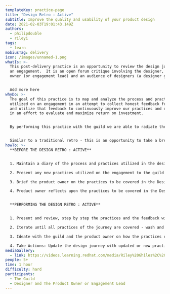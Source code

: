 ```yaml
---
templateKey: practice-page
title: "Design Retro : Active"
subtitle: Improve the quality and usability of your product design
date: 2021-02-03T19:01:43.149Z
authors:
  - philipdouble
  - rileyi
tags:
  - learn
mobiusTag: delivery
icon: /images/unnamed-1.png
whatIs: >-
  This post-delivery practice is an opportunity to review the design journey of
  an engagement.  It is an open forum critique involving the designer, a product
  owner (or engagement lead) and an audience of designers (a designer guild).


  Add more here
whyDo: >-
  The goal of this practice is to map and analyze the process and practices
  utilized on an engagement in an attempt to collect honest feedback from owners
  and utilize that feedback to continuously improve our practices and deliveries
  in an effort to evaluate and maximize return on investment.


  By performing this practice with the guild we are able to radiate the learnings immediately without a need for extra meetings or documentation. The guild also receives the feedback directly from the customer, minimizing the risk of introducing subjective or emotional biases. 


  Similar to a traditional retro - this is an opportunity to take a break, ideate and then take actions to improve or update the design journey - leveraging the collective wisdom of the guild to bear on the honing of the practices.
howTo: >-
  **BEFORE THE DESIGN RETRO : ACTIVE**


  1. Maintain a diary of the process and practices utilized in the design journey of the engagement.

  2. Present any new practices utilized on the engagement to the guild during several lightening talks in order to reduce the time of the final Design Retro : Active.

  3. Brief the product owner on the practices to be covered in the Design Retro : Active.

  4. Product owner reflects upon the practices to be covered in the Design Retro : Active gathering quantitative and qualitative metrics and feedback on the efficacy and cost of each practice 


  **PERFORMING THE DESIGN RETRO : ACTIVE**


  1. Present and review, step by step the practices and the feedback with the PO... During this step of the practice any member of the guild can stop to ask questions to clarify or help to sharpen the diagnosis

  2. Iterate until all practices of the journey are covered - wash and repeat

  3. Ideate with the guild and the product owner on how the practices could have been improved and which could have been added to the Design Journey.

  4. Take Actions: Update the design journey with updated or new practices to continuously radiate and improve our design toolkit
mediaGallery:
  - link: https://videos.learning.redhat.com/media/Riley%20Ghiles%2C%20%C3%98ystein%20Bedin%20and%20Philip%20Double%20-%20Design%20Retro%20%3A%20Active%3A%20Making%20good%20things%20better/1_3lr97ldn
people: 5+
time: 1 hour
difficulty: hard
participants:
  - The Guild
  - Designer and The Product Owner or Engagement Lead
---
```

